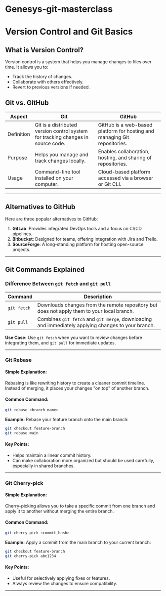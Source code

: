 # Genesys-git-masterclass


# Version Control and Git Basics

## What is Version Control?
Version control is a system that helps you manage changes to files over time. It allows you to:
- Track the history of changes.
- Collaborate with others effectively.
- Revert to previous versions if needed.

## Git vs. GitHub

| **Aspect**    | **Git**                                   | **GitHub**                              |
|---------------|------------------------------------------|-----------------------------------------|
| Definition    | Git is a distributed version control system for tracking changes in source code. | GitHub is a web-based platform for hosting and managing Git repositories. |
| Purpose       | Helps you manage and track changes locally. | Enables collaboration, hosting, and sharing of repositories. |
| Usage         | Command-line tool installed on your computer. | Cloud-based platform accessed via a browser or Git CLI. |

---

## Alternatives to GitHub
Here are three popular alternatives to GitHub:
1. **GitLab**: Provides integrated DevOps tools and a focus on CI/CD pipelines.
2. **Bitbucket**: Designed for teams, offering integration with Jira and Trello.
3. **SourceForge**: A long-standing platform for hosting open-source projects.

---

## Git Commands Explained

### Difference Between `git fetch` and `git pull`

| **Command**    | **Description**                                                                                  |
|----------------|--------------------------------------------------------------------------------------------------|
| `git fetch`    | Downloads changes from the remote repository but does not apply them to your local branch.       |
| `git pull`     | Combines `git fetch` and `git merge`, downloading and immediately applying changes to your branch. |

**Use Case:** Use `git fetch` when you want to review changes before integrating them, and `git pull` for immediate updates.

---

### Git Rebase

#### Simple Explanation:
Rebasing is like rewriting history to create a cleaner commit timeline. Instead of merging, it places your changes "on top" of another branch.

#### Common Command:
```bash
git rebase <branch_name>
```
**Example:** Rebase your feature branch onto the main branch:
```bash
git checkout feature-branch
git rebase main
```

#### Key Points:
- Helps maintain a linear commit history.
- Can make collaboration more organized but should be used carefully, especially in shared branches.

---

### Git Cherry-pick

#### Simple Explanation:
Cherry-picking allows you to take a specific commit from one branch and apply it to another without merging the entire branch.

#### Common Command:
```bash
git cherry-pick <commit_hash>
```
**Example:** Apply a commit from the main branch to your current branch:
```bash
git checkout feature-branch
git cherry-pick abc1234
```

#### Key Points:
- Useful for selectively applying fixes or features.
- Always review the changes to ensure compatibility.

---

